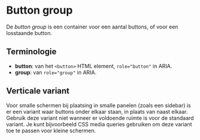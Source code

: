 <!-- @license CC0-1.0 -->

# Button group

De _button group_ is een container voor een aantal buttons, of voor een losstaande button.

## Terminologie

- **button**: van het `<button>` HTML element, `role="button"` in ARIA.
- **group**: van `role="group"` in ARIA.

## Verticale variant

Voor smalle schermen bij plaatsing in smalle panelen (zoals een sidebar) is er een variant waar buttons onder elkaar staan, in plaats van naast elkaar. Gebruik deze variant niet wanneer er voldoende ruimte is voor de standaard variant. Je kunt bijvoorbeeld CSS media queries gebruiken om deze variant toe te passen voor kleine schermen.
